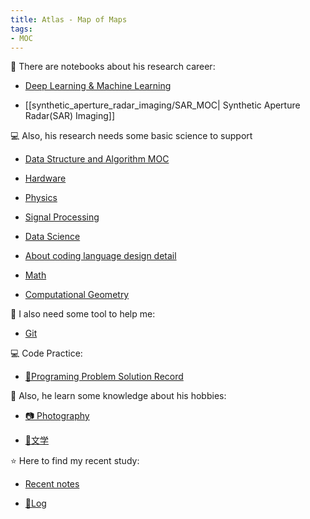 ```yaml
---
title: Atlas - Map of Maps
tags:
- MOC
---
```


🚧 There are notebooks about his research career:

* [Deep Learning & Machine Learning](computer_sci/Deep_Learning_And_Machine_Learning/Deep%20_Learning_MOC.md)

* [[synthetic_aperture_radar_imaging/SAR_MOC| Synthetic Aperture Radar(SAR) Imaging]]

💻 Also, his research needs some basic science to support

* [Data Structure and Algorithm MOC](computer_sci/data_structure_and_algorithm/MOC.md)

* [Hardware](computer_sci/Hardware/Hardware_MOC.md)

* [Physics](Physics/Physics_MOC.md)

* [Signal Processing](signal_processing/signal_processing_MOC.md)

* [Data Science](data_sci/data_sci_MOC.md)

* [About coding language design detail](computer_sci/coding_knowledge/coding_lang_MOC.md)

* [Math](Math/MOC.md)

* [Computational Geometry](computer_sci/computational_geometry/MOC.md)

🦺 I also need some tool to help me:

* [Git](toolkit/git/git_MOC.md)

💻 Code Practice:

* [💽Programing Problem Solution Record](https://github.com/PinkR1ver/JudeW-Problemset)

🛶 Also, he learn some knowledge about his hobbies:

* [📷 Photography](Photography/Photography_MOC.md)

* [📮文学](文学/文学_MOC.md)

⭐ Here to find my recent study:

* [Recent notes](recent.md)

* [📸Log](log/log_MOC.md)
